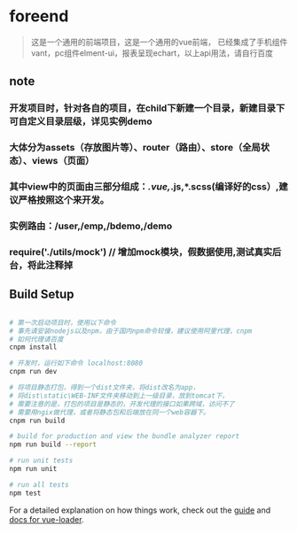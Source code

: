 # foreend

> 这是一个通用的前端项目，这是一个通用的vue前端，
> 已经集成了手机组件vant，pc组件elment-ui，报表呈现echart，以上api用法，请自行百度
## note
### 开发项目时，针对各自的项目，在child下新建一个目录，新建目录下可自定义目录层级，详见实例demo
### 大体分为assets（存放图片等）、router（路由）、store（全局状态）、views（页面）
### 其中view中的页面由三部分组成：*.vue,*.js,*.scss(编译好的css）,建议严格按照这个来开发。
### 实例路由：/user,/emp,/bdemo,/demo
### require('./utils/mock') // 增加mock模块，假数据使用,测试真实后台，将此注释掉

## Build Setup

``` bash

# 第一次启动项目时，使用以下命令
# 事先请安装nodejs以及npm，由于国内npm命令较慢，建议使用阿里代理，cnpm
# 如何代理请百度
cnpm install

# 开发时，运行如下命令 localhost:8080
cnpm run dev

# 将项目静态打包，得到一个dist文件夹，将dist改名为app，
# 将dist\static\WEB-INF文件夹移动到上一级目录，放到tomcat下，
# 需要注意的是，打包的项目是静态的，开发代理的接口如果跨域，访问不了
# 需要用ngix做代理，或者将静态包和后端放在同一个web容器下。
cnpm run build

# build for production and view the bundle analyzer report
npm run build --report

# run unit tests
npm run unit

# run all tests
npm test
```

For a detailed explanation on how things work, check out the [guide](http://vuejs-templates.github.io/webpack/) and [docs for vue-loader](http://vuejs.github.io/vue-loader).
